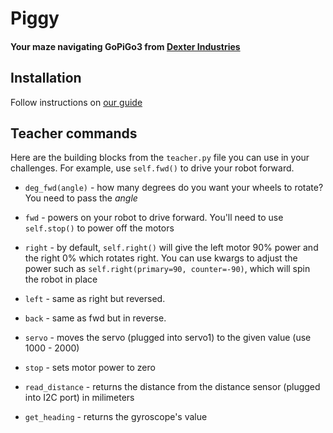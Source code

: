# Piggy

#### Your maze navigating GoPiGo3 from [Dexter Industries](https://dexterindustries.com)

## Installation

Follow instructions on [our guide](https://gilmour.online/compsci/pnr/5-deploying-code)

## Teacher commands

Here are the building blocks from the `teacher.py` file you can use in your challenges. For example, use `self.fwd()` to drive your robot forward.

* `deg_fwd(angle)` - how many degrees do you want your wheels to rotate? You need to pass the _angle_

* `fwd` - powers on your robot to drive forward. You'll need to use `self.stop()` to power off the motors

* `right` - by default, `self.right()` will give the left motor 90% power and the right 0% which rotates right. You can use kwargs to adjust the power such as `self.right(primary=90, counter=-90)`, which will spin the robot in place

* `left` - same as right but reversed.

* `back` - same as fwd but in reverse.

* `servo` - moves the servo (plugged into servo1) to the given value (use 1000 - 2000)

* `stop` - sets motor power to zero

* `read_distance` - returns the distance from the distance sensor (plugged into I2C port) in milimeters

* `get_heading` - returns the gyroscope's value
